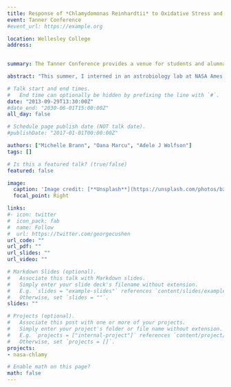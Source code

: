 ```yaml
---
title: Response of *Chlamydomonas Reinhardtii* to Oxidative Stress and Limits of Habitability(Oral)
event: Tanner Conference
#event_url: https://example.org

location: Wellesley College
address:
 

summary: The Tanner Conference provides a venue for students and alumnae to reflect critically upon, analyze, and share their off-campus experiences with others in the College community

abstract: "This summer, I interned in an astrobiology lab at NASA Ames Research Center. My lab sought to determine how life adapts to habitable extreme environments and to microgravity during spaceflight. We hypothesized that this adaptation for survival in extreme environments is due to regulating a universal stress response through intracellular reactive oxygen species (ROS). My project focused on characterizing the response of *C. reinhardtii*, a model for growing life support systems in space, to heat shock as a form of oxidative stress by examining metabolic, biochemical and gene expression changes. In the lab, I focused on molecular biology research but learned the importance of collaboration with those of difference backgrounds. Over the summer, I fell in love with the interdisciplinary field of astrobiology and now see it as a possible career choice. Through my presentation, I hope to demonstrate how NASA is more than human spaceflight."

# Talk start and end times.
#   End time can optionally be hidden by prefixing the line with `#`.
date: "2013-09-29T13:30:00Z"
#date_end: "2030-06-01T15:00:00Z"
all_day: false

# Schedule page publish date (NOT talk date).
#publishDate: "2017-01-01T00:00:00Z"

authors: ["Michelle Brann", "Oana Marcu", "Adele J Wolfson"]
tags: []

# Is this a featured talk? (true/false)
featured: false

image:
  caption: 'Image credit: [**Unsplash**](https://unsplash.com/photos/bzdhc5b3Bxs)'
  focal_point: Right

links:
#- icon: twitter
#  icon_pack: fab
#  name: Follow
#  url: https://twitter.com/georgecushen
url_code: ""
url_pdf: ""
url_slides: ""
url_video: ""

# Markdown Slides (optional).
#   Associate this talk with Markdown slides.
#   Simply enter your slide deck's filename without extension.
#   E.g. `slides = "example-slides"` references `content/slides/example-slides.md`.
#   Otherwise, set `slides = ""`.
slides: ""

# Projects (optional).
#   Associate this post with one or more of your projects.
#   Simply enter your project's folder or file name without extension.
#   E.g. `projects = ["internal-project"]` references `content/project/deep-learning/index.md`.
#   Otherwise, set `projects = []`.
projects:
- nasa-chlamy

# Enable math on this page?
math: false
---
```



